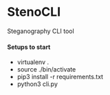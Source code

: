 # StenoCLI
Steganography CLI tool

#### Setups to start 
* virtualenv .
* source ./bin/activate
* pip3 install -r requirements.txt
* python3 cli.py